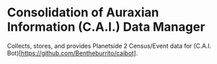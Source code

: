 # Consolidation of Auraxian Information (C.A.I.) Data Manager
 
Collects, stores, and provides Planetside 2 Census/Event data for (C.A.I. Bot)[https://github.com/Bentheburrito/caibot].